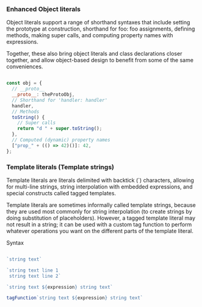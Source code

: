 ### Enhanced Object literals

Object literals support a range of shorthand syntaxes that include setting the prototype at construction, shorthand for foo: foo assignments, defining methods, making super calls, and computing property names with expressions.

Together, these also bring object literals and class declarations closer together, and allow object-based design to benefit from some of the same conveniences.

```js

const obj = {
  // __proto__
  __proto__: theProtoObj,
  // Shorthand for 'handler: handler'
  handler,
  // Methods
  toString() {
    // Super calls
    return "d " + super.toString();
  },
  // Computed (dynamic) property names
  ["prop_" + (() => 42)()]: 42,
};

```

### Template literals (Template strings)

Template literals are literals delimited with backtick (`) characters, allowing for multi-line strings, string interpolation with embedded expressions, and special constructs called tagged templates.

Template literals are sometimes informally called template strings, because they are used most commonly for string interpolation (to create strings by doing substitution of placeholders). However, a tagged template literal may not result in a string; it can be used with a custom tag function to perform whatever operations you want on the different parts of the template literal.

Syntax

```js

`string text`

`string text line 1
 string text line 2`

`string text ${expression} string text`

tagFunction`string text ${expression} string text`

```
